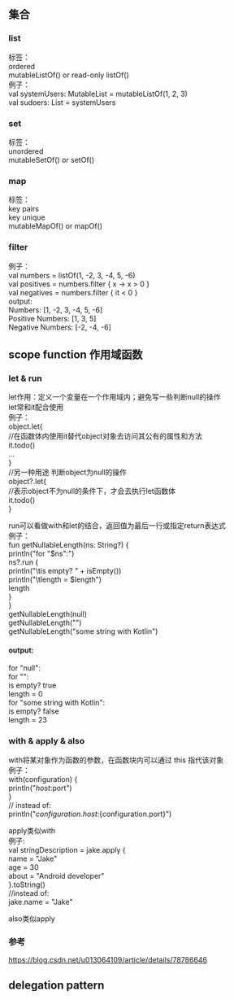 ## 集合
### list
标签：  
ordered  
mutableListOf() or read-only listOf()  
例子：  
val systemUsers: MutableList<Int> = mutableListOf(1, 2, 3)  
val sudoers: List<Int> = systemUsers  
### set
标签：  
unordered  
mutableSetOf() or setOf()
### map
标签：  
key pairs  
key unique  
mutableMapOf() or mapOf()
### filter
例子：  
val numbers = listOf(1, -2, 3, -4, 5, -6)  
val positives = numbers.filter { x -> x > 0 }  
val negatives = numbers.filter { it < 0 }  
output:  
Numbers: [1, -2, 3, -4, 5, -6]  
Positive Numbers: [1, 3, 5]  
Negative Numbers: [-2, -4, -6]                                 
## scope function 作用域函数
### let & run
let作用：定义一个变量在一个作用域内；避免写一些判断null的操作  
let常和it配合使用  
例子：  
object.let{  
   //在函数体内使用it替代object对象去访问其公有的属性和方法                                 
   it.todo()  
   ...  
}  
//另一种用途 判断object为null的操作  
object?.let{  
   //表示object不为null的条件下，才会去执行let函数体  
   it.todo()  
}  
                                       
run可以看做with和let的结合，返回值为最后一行或指定return表达式  
例子：  
fun getNullableLength(ns: String?) {  
    println("for \"$ns\":")  
    ns?.run {  
        println("\tis empty? " + isEmpty())  
        println("\tlength = $length")                          
        length  
    }  
}  
getNullableLength(null)  
getNullableLength("")  
getNullableLength("some string with Kotlin")  
#### output:  
for "null":  
for "":  
	is empty? true  
	length = 0  
for "some string with Kotlin":  
	is empty? false  
	length = 23  
### with & apply & also
with将某对象作为函数的参数，在函数块内可以通过 this 指代该对象  
例子：  
with(configuration) {  
    println("$host:$port")  
}  
// instead of:  
println("${configuration.host}:${configuration.port}")  

apply类似with  
例子:  
val stringDescription = jake.apply {  
    name = "Jake"  
    age = 30  
    about = "Android developer"  
}.toString()  
//instead of:  
jake.name = "Jake"  

also类似apply
### 参考
https://blog.csdn.net/u013064109/article/details/78786646
## delegation pattern

